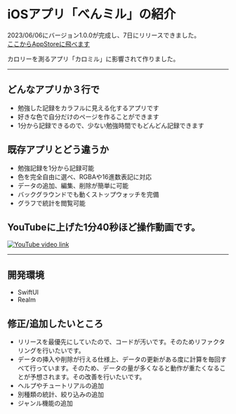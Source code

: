 # iOSアプリ「べんミル」の紹介

2023/06/06にバージョン1.0.0が完成し、7日にリリースできました。    
[ここからAppStoreに飛べます](https://apps.apple.com/jp/app/%E3%81%B9%E3%82%93%E3%83%9F%E3%83%AB-%E5%8B%89%E5%BC%B7%E8%A8%98%E9%8C%B2%E3%82%92%E8%A6%8B%E3%81%88%E3%82%8B%E5%8C%96%E3%81%99%E3%82%8B/id6449942689)

カロリーを測るアプリ「カロミル」に影響されて作りました。

-----
## どんなアプリか３行で
- 勉強した記録をカラフルに見える化するアプリです
- 好きな色で自分だけのページを作ることができます
- 1分から記録できるので、少ない勉強時間でもどんどん記録できます

## 既存アプリとどう違うか
- 勉強記録を1分から記録可能
- 色を完全自由に選べ、RGBAや16進数表記に対応
- データの追加、編集、削除が簡単に可能
- バックグラウンドでも動くストップウォッチを完備
- グラフで統計を閲覧可能

## YouTubeに上げた1分40秒ほど操作動画です。
[![YouTube video link](https://img.youtube.com/vi/4sJPLM3w4zc/maxresdefault.jpg)](https://www.youtube.com/watch?v=4sJPLM3w4zc)

-----

## 開発環境
- SwiftUI
- Realm

## 修正/追加したいところ
- リリースを最優先にしていたので、コードが汚いです。そのためリファクタリングを行いたいです。
- データの挿入や削除が行える仕様上、データの更新がある度に計算を毎回すべて行っています。そのため、データの量が多くなると動作が重たくなることが予想されます。その改善を行いたいです。
- ヘルプやチュートリアルの追加
- 別種類の統計、絞り込みの追加
- ジャンル機能の追加
